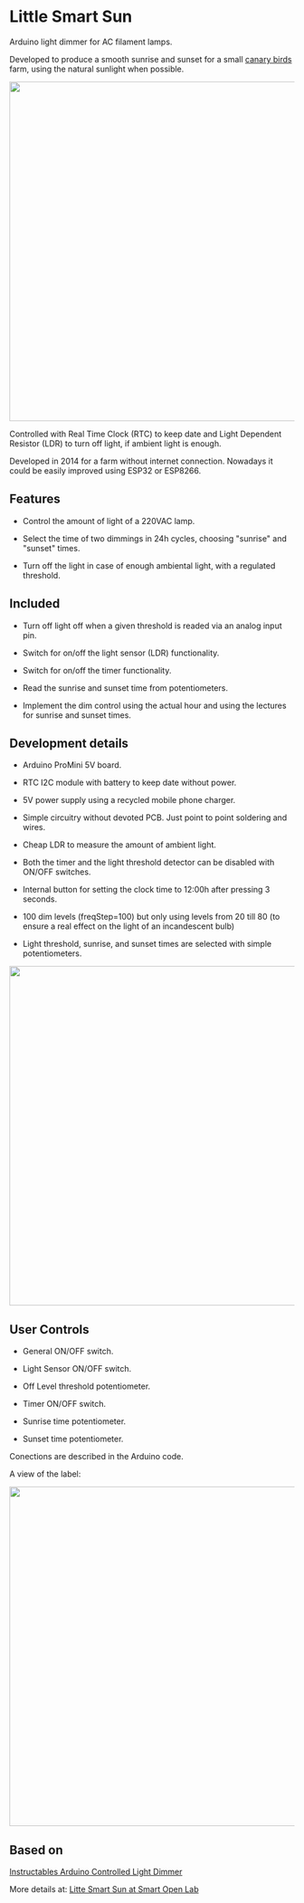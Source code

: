 # Little Smart Sun

Arduino light dimmer for AC filament lamps. 

Developed to produce a smooth sunrise and sunset for a small [canary birds](https://en.wikipedia.org/wiki/Domestic_canary) farm, using the natural sunlight when possible.
<p align="center">
<img width="600" src="https://user-images.githubusercontent.com/10839138/115840518-10090c00-a41c-11eb-8730-bbcfc3d85c72.jpeg">
</p>

Controlled with Real Time Clock (RTC) to keep date and Light Dependent Resistor (LDR) to turn off light, if ambient light is enough.

Developed in 2014 for a farm without internet connection. Nowadays it could be easily improved using ESP32 or ESP8266.

## Features
	
- Control the amount of light of a 220VAC lamp.

- Select the time of two dimmings in 24h cycles, choosing "sunrise" and "sunset" times.

- Turn off the light in case of enough ambiental light, with a regulated threshold.

## Included
  
  - Turn off light off when a given threshold is readed via an analog input pin.
  
  - Switch for on/off the light sensor (LDR) functionality.
  
  - Switch for on/off the timer functionality.
  
  - Read the sunrise and sunset time from potentiometers.
  
  - Implement the dim control using the actual hour and using the lectures for sunrise and sunset times.
  

## Development details

- Arduino ProMini 5V board.

- RTC I2C module with battery to keep date without power.

- 5V power supply using a recycled mobile phone charger.

- Simple circuitry without devoted PCB. Just point to point soldering and wires.

- Cheap LDR to measure the amount of ambient light.

- Both the timer and the light threshold detector can be disabled with ON/OFF switches.

- Internal button for setting the clock time to 12:00h after pressing 3 seconds. 
  
- 100 dim levels (freqStep=100) but only using levels from 20 till 80 (to ensure a real effect on the light of an incandescent bulb)

- Light threshold, sunrise, and sunset times are selected with simple potentiometers.
<p align="center">
<img width="600" src="https://user-images.githubusercontent.com/10839138/115838512-0da5b280-a41a-11eb-8cb8-5392a2b8cd71.png">
</p>

## User Controls

- General ON/OFF switch.

- Light Sensor ON/OFF switch.

- Off Level threshold potentiometer.

- Timer ON/OFF switch.

- Sunrise time potentiometer.

- Sunset time potentiometer.

Conections are described in the Arduino code.

A view of the label:
<p align="center">
<img width="600" src="https://user-images.githubusercontent.com/10839138/115839487-fdda9e00-a41a-11eb-9f05-97c9e8c37c66.png">
</p>


## Based on

[Instructables Arduino Controlled Light Dimmer](https://www.instructables.com/Arduino-controlled-light-dimmer-The-circuit/)

More details at: [Litte Smart Sun at Smart Open Lab](https://www.smartopenlab.com/proyecto/little-smart-sun/)


